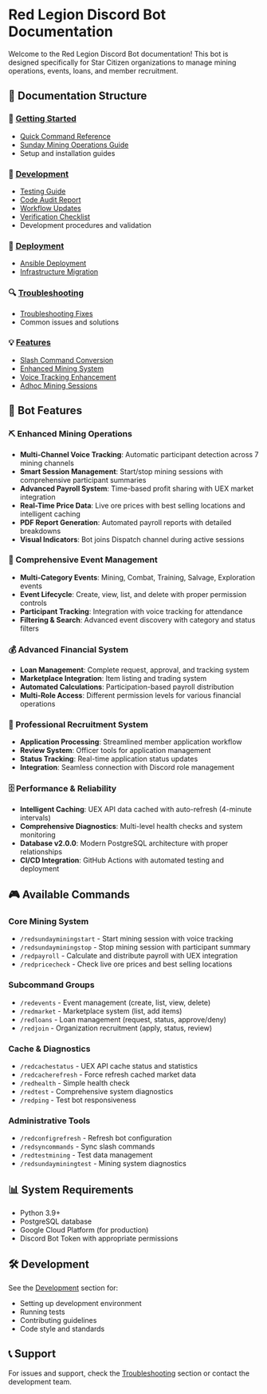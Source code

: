 # Red Legion Discord Bot Documentation

Welcome to the Red Legion Discord Bot documentation! This bot is designed specifically for Star Citizen organizations to manage mining operations, events, loans, and member recruitment.

## 📁 Documentation Structure

### 🚀 [Getting Started](./guides/)
- [Quick Command Reference](./guides/QUICK_COMMAND_REFERENCE.md)
- [Sunday Mining Operations Guide](./guides/SUNDAY_MINING_OPERATIONS.md)
- Setup and installation guides

### 🔧 [Development](./development/)
- [Testing Guide](./development/TESTING_GUIDE.md)
- [Code Audit Report](./development/CODE_AUDIT_REPORT.md)
- [Workflow Updates](./development/WORKFLOW_UPDATES.md)
- [Verification Checklist](./development/VERIFICATION_CHECKLIST.md)
- Development procedures and validation

### 🚢 [Deployment](./deployment/)
- [Ansible Deployment](./deployment/ansible-deployment.md)
- [Infrastructure Migration](./deployment/INFRASTRUCTURE_MIGRATION.md)

### 🔍 [Troubleshooting](./troubleshooting/)
- [Troubleshooting Fixes](./troubleshooting/TROUBLESHOOTING_FIXES.md)
- Common issues and solutions

### 💡 [Features](./features/)
- [Slash Command Conversion](./features/slash-command-conversion.md)
- [Enhanced Mining System](./features/ENHANCED_MINING_SYSTEM.md)
- [Voice Tracking Enhancement](./features/VOICE_TRACKING_ENHANCEMENT.md)
- [Adhoc Mining Sessions](./features/adhoc-mining-sessions.md)

## 🤖 Bot Features

### ⛏️ Enhanced Mining Operations
- **Multi-Channel Voice Tracking**: Automatic participant detection across 7 mining channels
- **Smart Session Management**: Start/stop mining sessions with comprehensive participant summaries
- **Advanced Payroll System**: Time-based profit sharing with UEX market integration
- **Real-Time Price Data**: Live ore prices with best selling locations and intelligent caching
- **PDF Report Generation**: Automated payroll reports with detailed breakdowns
- **Visual Indicators**: Bot joins Dispatch channel during active sessions

### 📅 Comprehensive Event Management
- **Multi-Category Events**: Mining, Combat, Training, Salvage, Exploration events
- **Event Lifecycle**: Create, view, list, and delete with proper permission controls
- **Participant Tracking**: Integration with voice tracking for attendance
- **Filtering & Search**: Advanced event discovery with category and status filters

### 💰 Advanced Financial System
- **Loan Management**: Complete request, approval, and tracking system
- **Marketplace Integration**: Item listing and trading system
- **Automated Calculations**: Participation-based payroll distribution
- **Multi-Role Access**: Different permission levels for various financial operations

### 👥 Professional Recruitment System
- **Application Processing**: Streamlined member application workflow
- **Review System**: Officer tools for application management
- **Status Tracking**: Real-time application status updates
- **Integration**: Seamless connection with Discord role management

### 🗄️ Performance & Reliability
- **Intelligent Caching**: UEX API data cached with auto-refresh (4-minute intervals)
- **Comprehensive Diagnostics**: Multi-level health checks and system monitoring
- **Database v2.0.0**: Modern PostgreSQL architecture with proper relationships
- **CI/CD Integration**: GitHub Actions with automated testing and deployment

## 🎮 Available Commands

### Core Mining System
- `/redsundayminingstart` - Start mining session with voice tracking
- `/redsundayminingstop` - Stop mining session with participant summary
- `/redpayroll` - Calculate and distribute payroll with UEX integration
- `/redpricecheck` - Check live ore prices and best selling locations

### Subcommand Groups
- `/redevents` - Event management (create, list, view, delete)
- `/redmarket` - Marketplace system (list, add items)
- `/redloans` - Loan management (request, status, approve/deny)
- `/redjoin` - Organization recruitment (apply, status, review)

### Cache & Diagnostics
- `/redcachestatus` - UEX API cache status and statistics
- `/redcacherefresh` - Force refresh cached market data
- `/redhealth` - Simple health check
- `/redtest` - Comprehensive system diagnostics
- `/redping` - Test bot responsiveness

### Administrative Tools
- `/redconfigrefresh` - Refresh bot configuration
- `/redsyncommands` - Sync slash commands
- `/redtestmining` - Test data management
- `/redsundayminingtest` - Mining system diagnostics

## 📊 System Requirements

- Python 3.9+
- PostgreSQL database
- Google Cloud Platform (for production)
- Discord Bot Token with appropriate permissions

## 🛠️ Development

See the [Development](./development/) section for:
- Setting up development environment
- Running tests
- Contributing guidelines
- Code style and standards

## 📞 Support

For issues and support, check the [Troubleshooting](./troubleshooting/) section or contact the development team.
